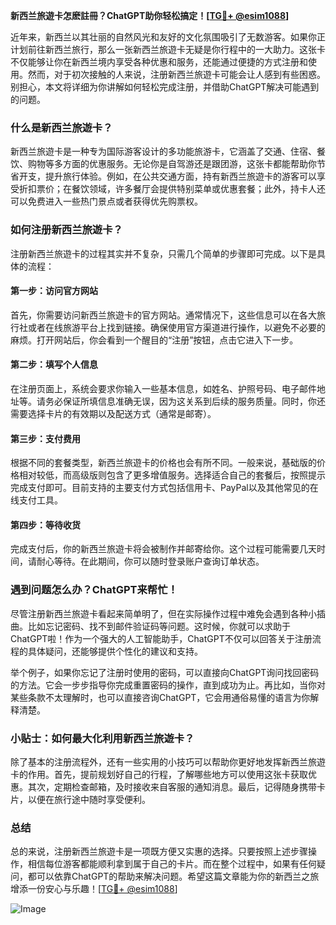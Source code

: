 **新西兰旅遊卡怎麽註冊？ChatGPT助你轻松搞定！[[TG💪+ @esim1088](https://t.me/s/esim1088)]**

近年来，新西兰以其壮丽的自然风光和友好的文化氛围吸引了无数游客。如果你正计划前往新西兰旅行，那么一张新西兰旅遊卡无疑是你行程中的一大助力。这张卡不仅能够让你在新西兰境内享受各种优惠和服务，还能通过便捷的方式注册和使用。然而，对于初次接触的人来说，注册新西兰旅遊卡可能会让人感到有些困惑。别担心，本文将详细为你讲解如何轻松完成注册，并借助ChatGPT解决可能遇到的问题。

### 什么是新西兰旅遊卡？

新西兰旅遊卡是一种专为国际游客设计的多功能旅游卡，它涵盖了交通、住宿、餐饮、购物等多方面的优惠服务。无论你是自驾游还是跟团游，这张卡都能帮助你节省开支，提升旅行体验。例如，在公共交通方面，持有新西兰旅遊卡的游客可以享受折扣票价；在餐饮领域，许多餐厅会提供特别菜单或优惠套餐；此外，持卡人还可以免费进入一些热门景点或者获得优先购票权。

### 如何注册新西兰旅遊卡？

注册新西兰旅遊卡的过程其实并不复杂，只需几个简单的步骤即可完成。以下是具体的流程：

#### 第一步：访问官方网站

首先，你需要访问新西兰旅遊卡的官方网站。通常情况下，这些信息可以在各大旅行社或者在线旅游平台上找到链接。确保使用官方渠道进行操作，以避免不必要的麻烦。打开网站后，你会看到一个醒目的“注册”按钮，点击它进入下一步。

#### 第二步：填写个人信息

在注册页面上，系统会要求你输入一些基本信息，如姓名、护照号码、电子邮件地址等。请务必保证所填信息准确无误，因为这关系到后续的服务质量。同时，你还需要选择卡片的有效期以及配送方式（通常是邮寄）。

#### 第三步：支付费用

根据不同的套餐类型，新西兰旅遊卡的价格也会有所不同。一般来说，基础版的价格相对较低，而高级版则包含了更多增值服务。选择适合自己的套餐后，按照提示完成支付即可。目前支持的主要支付方式包括信用卡、PayPal以及其他常见的在线支付工具。

#### 第四步：等待收货

完成支付后，你的新西兰旅遊卡将会被制作并邮寄给你。这个过程可能需要几天时间，请耐心等待。在此期间，你可以随时登录账户查询订单状态。

### 遇到问题怎么办？ChatGPT来帮忙！

尽管注册新西兰旅遊卡看起来简单明了，但在实际操作过程中难免会遇到各种小插曲。比如忘记密码、找不到邮件验证码等问题。这时候，你就可以求助于ChatGPT啦！作为一个强大的人工智能助手，ChatGPT不仅可以回答关于注册流程的具体疑问，还能够提供个性化的建议和支持。

举个例子，如果你忘记了注册时使用的密码，可以直接向ChatGPT询问找回密码的方法。它会一步步指导你完成重置密码的操作，直到成功为止。再比如，当你对某些条款不太理解时，也可以直接咨询ChatGPT，它会用通俗易懂的语言为你解释清楚。

### 小贴士：如何最大化利用新西兰旅遊卡？

除了基本的注册流程外，还有一些实用的小技巧可以帮助你更好地发挥新西兰旅遊卡的作用。首先，提前规划好自己的行程，了解哪些地方可以使用这张卡获取优惠。其次，定期检查邮箱，及时接收来自客服的通知消息。最后，记得随身携带卡片，以便在旅行途中随时享受便利。

### 总结

总的来说，注册新西兰旅遊卡是一项既方便又实惠的选择。只要按照上述步骤操作，相信每位游客都能顺利拿到属于自己的卡片。而在整个过程中，如果有任何疑问，都可以依靠ChatGPT的帮助来解决问题。希望这篇文章能为你的新西兰之旅增添一份安心与乐趣！[[TG💪+ @esim1088](https://t.me/s/esim1088)] 

![Image](https://i.postimg.cc/4NQfJmqS/Snipaste-2025-05-13-00-14-12.png)